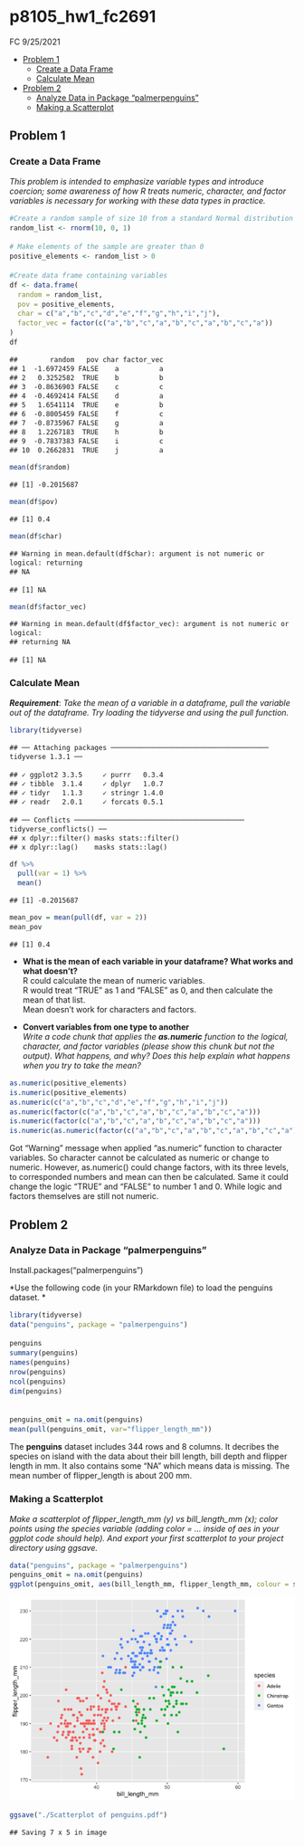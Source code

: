 p8105\_hw1\_fc2691
================
FC
9/25/2021

-   [Problem 1](#problem-1)
    -   [Create a Data Frame](#create-a-data-frame)
    -   [Calculate Mean](#calculate-mean)
-   [Problem 2](#problem-2)
    -   [Analyze Data in Package
        “palmerpenguins”](#analyze-data-in-package-palmerpenguins)
    -   [Making a Scatterplot](#making-a-scatterplot)

## Problem 1

### Create a Data Frame

*This problem is intended to emphasize variable types and introduce
coercion; some awareness of how R treats numeric, character, and factor
variables is necessary for working with these data types in practice.*

``` r
#Create a random sample of size 10 from a standard Normal distribution
random_list <- rnorm(10, 0, 1)  

# Make elements of the sample are greater than 0
positive_elements <- random_list > 0  

#Create data frame containing variables
df <- data.frame(
  random = random_list,
  pov = positive_elements,
  char = c("a","b","c","d","e","f","g","h","i","j"),
  factor_vec = factor(c("a","b","c","a","b","c","a","b","c","a"))
)
df
```

    ##        random   pov char factor_vec
    ## 1  -1.6972459 FALSE    a          a
    ## 2   0.3252582  TRUE    b          b
    ## 3  -0.8636903 FALSE    c          c
    ## 4  -0.4692414 FALSE    d          a
    ## 5   1.6541114  TRUE    e          b
    ## 6  -0.8005459 FALSE    f          c
    ## 7  -0.8735967 FALSE    g          a
    ## 8   1.2267183  TRUE    h          b
    ## 9  -0.7837383 FALSE    i          c
    ## 10  0.2662831  TRUE    j          a

``` r
mean(df$random)
```

    ## [1] -0.2015687

``` r
mean(df$pov)
```

    ## [1] 0.4

``` r
mean(df$char)
```

    ## Warning in mean.default(df$char): argument is not numeric or logical: returning
    ## NA

    ## [1] NA

``` r
mean(df$factor_vec)
```

    ## Warning in mean.default(df$factor_vec): argument is not numeric or logical:
    ## returning NA

    ## [1] NA

### Calculate Mean

***Requirement***: *Take the mean of a variable in a dataframe, pull the
variable out of the dataframe. Try loading the tidyverse and using the
pull function.*

``` r
library(tidyverse)
```

    ## ── Attaching packages ─────────────────────────────────────── tidyverse 1.3.1 ──

    ## ✓ ggplot2 3.3.5     ✓ purrr   0.3.4
    ## ✓ tibble  3.1.4     ✓ dplyr   1.0.7
    ## ✓ tidyr   1.1.3     ✓ stringr 1.4.0
    ## ✓ readr   2.0.1     ✓ forcats 0.5.1

    ## ── Conflicts ────────────────────────────────────────── tidyverse_conflicts() ──
    ## x dplyr::filter() masks stats::filter()
    ## x dplyr::lag()    masks stats::lag()

``` r
df %>%
  pull(var = 1) %>% 
  mean()
```

    ## [1] -0.2015687

``` r
mean_pov = mean(pull(df, var = 2))
mean_pov
```

    ## [1] 0.4

-   **What is the mean of each variable in your dataframe? What works
    and what doesn’t?**  
    R could calculate the mean of numeric variables.  
    R would treat “TRUE” as 1 and “FALSE” as 0, and then calculate the
    mean of that list.  
    Mean doesn’t work for characters and factors.

-   **Convert variables from one type to another**  
    *Write a code chunk that applies the **as.numeric** function to the
    logical, character, and factor variables (please show this chunk but
    not the output). What happens, and why? Does this help explain what
    happens when you try to take the mean?*

``` r
as.numeric(positive_elements)
is.numeric(positive_elements)
as.numeric(c("a","b","c","d","e","f","g","h","i","j")) 
as.numeric(factor(c("a","b","c","a","b","c","a","b","c","a")))
is.numeric(factor(c("a","b","c","a","b","c","a","b","c","a")))
is.numeric(as.numeric(factor(c("a","b","c","a","b","c","a","b","c","a"))))
```

Got “Warning” message when applied “as.numeric” function to character
variables. So character cannot be calculated as numeric or change to
numeric. However, as.numeric() could change factors, with its three
levels, to corresponded numbers and mean can then be calculated. Same it
could change the logic “TRUE” and “FALSE” to number 1 and 0. While logic
and factors themselves are still not numeric.

## Problem 2

### Analyze Data in Package “palmerpenguins”

Install.packages(“palmerpenguins”)

*Use the following code (in your RMarkdown file) to load the penguins
dataset. *

``` r
library(tidyverse)
data("penguins", package = "palmerpenguins")

penguins
summary(penguins)
names(penguins)
nrow(penguins)
ncol(penguins)
dim(penguins)


penguins_omit = na.omit(penguins)
mean(pull(penguins_omit, var="flipper_length_mm"))
```

The **penguins** dataset includes 344 rows and 8 columns. It decribes
the species on island with the data about their bill length, bill depth
and flipper length in mm. It also contains some “NA” which means data is
missing. The mean number of flipper\_length is about 200 mm.

### Making a Scatterplot

*Make a scatterplot of flipper\_length\_mm (y) vs bill\_length\_mm (x);
color points using the species variable (adding color = … inside of aes
in your ggplot code should help). And export your first scatterplot to
your project directory using ggsave.*

``` r
data("penguins", package = "palmerpenguins")
penguins_omit = na.omit(penguins)
ggplot(penguins_omit, aes(bill_length_mm, flipper_length_mm, colour = species)) + geom_point()
```

![](p8105_hw1_fc2691_files/figure-gfm/unnamed-chunk-5-1.png)<!-- -->

``` r
ggsave("./Scatterplot of penguins.pdf")
```

    ## Saving 7 x 5 in image
